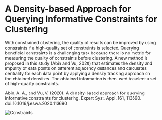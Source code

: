 # A Density-based Approach for Querying Informative Constraints for Clustering
With constrained clustering, the quality of results can be improved by using constraints if a high-quality set of constraints is selected. Querying beneficial constraints is a challenging task because there is no metric for measuring the quality of constraints before clustering. A new method is proposed in this study (Abin and Vu, 2020) that estimates the density and impurity of data points on different adjacency distances and calculates centrality for each data point by applying a density tracking approach on the obtained densities. The obtained information is then used to select a set of high-quality constraints.

Abin, A. A., and Vu, V. (2020). A density-based approach for querying informative constraints for clustering. Expert Syst. Appl. 161, 113690. doi:10.1016/j.eswa.2020.113690


![Constraints](https://github.com/aliabin/Informative-Constraints-Selection-for-Clustering/assets/34601110/40d347ff-b474-443d-b735-64ceb4afd7d5)

